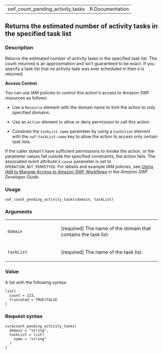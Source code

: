 <table style="width: 100%;">
<tbody>
<tr class="odd">
<td>swf_count_pending_activity_tasks</td>
<td style="text-align: right;">R Documentation</td>
</tr>
</tbody>
</table>

## Returns the estimated number of activity tasks in the specified task list

### Description

Returns the estimated number of activity tasks in the specified task
list. The count returned is an approximation and isn't guaranteed to be
exact. If you specify a task list that no activity task was ever
scheduled in then `0` is returned.

**Access Control**

You can use IAM policies to control this action's access to Amazon SWF
resources as follows:

-   Use a `Resource` element with the domain name to limit the action to
    only specified domains.

-   Use an `Action` element to allow or deny permission to call this
    action.

-   Constrain the `taskList.name` parameter by using a `Condition`
    element with the `swf:taskList.name` key to allow the action to
    access only certain task lists.

If the caller doesn't have sufficient permissions to invoke the action,
or the parameter values fall outside the specified constraints, the
action fails. The associated event attribute's `cause` parameter is set
to `OPERATION_NOT_PERMITTED`. For details and example IAM policies, see
[Using IAM to Manage Access to Amazon SWF
Workflows](https://docs.aws.amazon.com/amazonswf/latest/developerguide/swf-dev-iam.html)
in the *Amazon SWF Developer Guide*.

### Usage

    swf_count_pending_activity_tasks(domain, taskList)

### Arguments

<table>
<colgroup>
<col style="width: 35%" />
<col style="width: 65%" />
</colgroup>
<tbody>
<tr class="odd">
<td><code
id="swf_count_pending_activity_tasks_:_domain">domain</code></td>
<td><p>[required] The name of the domain that contains the task
list.</p></td>
</tr>
<tr class="even">
<td><code
id="swf_count_pending_activity_tasks_:_taskList">taskList</code></td>
<td><p>[required] The name of the task list.</p></td>
</tr>
</tbody>
</table>

### Value

A list with the following syntax:

    list(
      count = 123,
      truncated = TRUE|FALSE
    )

### Request syntax

    svc$count_pending_activity_tasks(
      domain = "string",
      taskList = list(
        name = "string"
      )
    )
